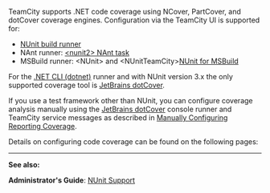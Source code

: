 [//]: # (title: Configuring .NET Code Coverage)
[//]: # (auxiliary-id: Configuring .NET Code Coverage)
TeamCity supports .NET code coverage using NCover, PartCover, and dotCover coverage engines. Configuration via the TeamCity UI is supported for:
* [NUnit build runner](nunit.md)
* NAnt runner: [&lt;nunit2&gt; NAnt task](nunit-for-nant-build-runner.md)
* MSBuild runner: &lt;NUnit&gt; and &lt;NUnitTeamCity&gt;[NUnit for MSBuild](nunit-for-msbuild.md)

For the [.NET CLI (dotnet)](net-cli-dotnet.md) runner and with NUnit version 3.x the only supported coverage tool is [JetBrains dotCover](jetbrains-dotcover.md).

If you use a test framework other than NUnit, you can configure coverage analysis manually using the [JetBrains dotCover](http://www.jetbrains.com/dotcover/) console runner and TeamCity service messages as described in [Manually Configuring Reporting Coverage](manually-configuring-reporting-coverage.md).

Details on configuring code coverage can be found on the following pages:

<toc>
</toc>

 

 __  __

__See also:__


__Administrator's Guide__: [NUnit Support](nunit-support.md)
